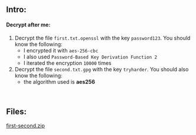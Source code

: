 ## Intro:

#### Decrypt after me:
1. Decrypt the file `first.txt.openssl` with the key `password123`. You should know the following: <br>
    - I encrypted it with `aes-256-cbc`
    - I also used `Password-Based Key Derivation Function 2`
    - I iterated the encryption `10000` times
1. Decrypt the file `second.txt.gpg` with the key `tryharder`. You should also know the following: <br>
    - the algorithm used is **aes256**

<br>

## Files:
[first-second.zip](https://github.com/ChronosPK/Sibiu-Military-Cyber-Challenge/files/10682838/first-second.zip)
